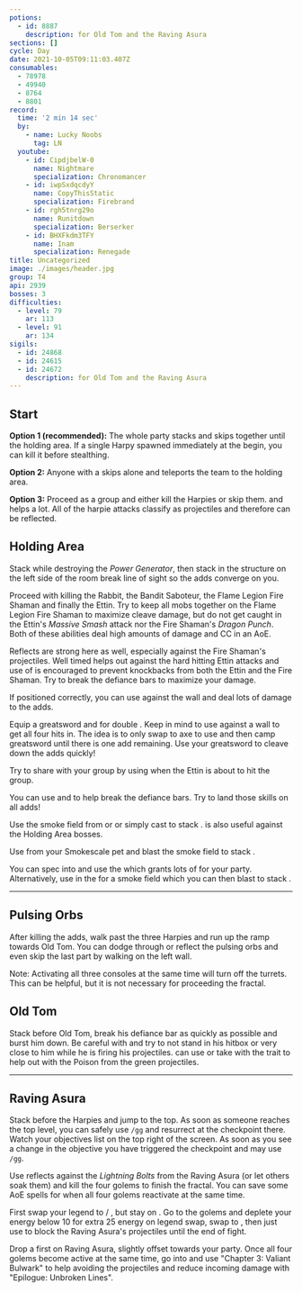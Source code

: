 ```yaml
---
potions:
  - id: 8887
    description: for Old Tom and the Raving Asura
sections: []
cycle: Day
date: 2021-10-05T09:11:03.407Z
consumables:
  - 78978
  - 49940
  - 8764
  - 8801
record:
  time: '2 min 14 sec'
  by:
    - name: Lucky Noobs
      tag: LN
  youtube:
    - id: CipdjbelW-0
      name: Nightmare
      specialization: Chronomancer
    - id: iwpSxdqcdyY
      name: CopyThisStatic
      specialization: Firebrand
    - id: rgh5tnrg29o
      name: Runitdown
      specialization: Berserker
    - id: BHXFkdm3TFY
      name: Inam
      specialization: Renegade
title: Uncategorized
image: ./images/header.jpg
group: T4
api: 2939
bosses: 3
difficulties:
  - level: 79
    ar: 113
  - level: 91
    ar: 134
sigils:
  - id: 24868
  - id: 24615
  - id: 24672
    description: for Old Tom and the Raving Asura
---
```


<Grid>
<GridItem sm="7">

## Start

**Option 1 (recommended):** The whole party stacks <Effect name="Stealth"/> and skips together until the holding area. If a single Harpy spawned immediately at the begin, you can kill it before stealthing.

**Option 2:** Anyone with a <Item id="78978"/> skips alone and teleports the team to the holding area.

**Option 3:** Proceed as a group and either kill the Harpies or skip them. <Boon name="Aegis"/> and <Boon name="Stability"/> helps a lot. All of the harpie attacks classify as projectiles and therefore can be reflected.

## Holding Area

Stack <Boon name="Might"/> while destroying the _Power Generator_, then stack in the structure on the left side of the room break line of sight so the adds converge on you.

Proceed with killing the Rabbit, the Bandit Saboteur, the Flame Legion Fire Shaman and finally the Ettin. Try to keep all mobs together on the Flame Legion Fire Shaman to maximize cleave damage, but do not get caught in the Ettin's _Massive Smash_ attack nor the Fire Shaman's _Dragon Punch_. Both of these abilities deal high amounts of damage and CC in an AoE.

Reflects are strong here as well, especially against the Fire Shaman's projectiles. Well timed <Boon name="Aegis"/> helps out against the hard hitting Ettin attacks and use of <Boon name="Stability"/> is encouraged to prevent knockbacks from both the Ettin and the Fire Shaman. Try to break the defiance bars to maximize your damage.

<Tabs>
<Tab specialization="Weaver">

If positioned correctly, you can use <Skill id="5697"/> against the wall and deal lots of damage to the adds.
</Tab>

<Tab specialization="Berserker">

Equip a greatsword and <Skill name="blood reckoning"/> for double <Skill name="arc divider"/>. Keep in mind to use <Skill name="Whirlwind Attack"/> against a wall to get all four hits in. The idea is to only swap to axe to use <Skill name="Whirling Axe"/> and then camp greatsword until there is one add remaining. Use your greatsword to cleave down the adds quickly!
</Tab>

<Tab specialization="Firebrand">

Try to share <Boon name="Aegis"/> with your group by using <Skill name="Mantra of Solace"/> when the Ettin is about to hit the group.
</Tab>

<Tab specialization="Holosmith">

You can use <Skill name="Holographic Shockwave"/> and <Skill name="Primelight Beam"/> to help break the defiance bars. Try to land those skills on all adds!
</Tab>
</Tabs>
</GridItem>

<GridItem sm="5">
<Tabs>
<Tab specialization="Thief">

Use the smoke field from <Skill id="13113"/> or <Skill id="13065" profession="Daredevil"/> or simply cast <Skill id="13117"/> to stack <Effect name="Stealth"/>. <Skill id="13065"/> is also useful against the Holding Area bosses.
</Tab>

<Tab specialization="Ranger">

Use <Skill id="31568"/> from your Smokescale pet and blast the smoke field to stack <Effect name="Stealth"/>.
</Tab>

<Tab specialization="Engineer">

You can spec into <Specialization name="Scrapper"/> and use the <Skill name="Sneak Gyro"/> which grants lots of <Effect name="Stealth"/> for your party. Alternatively, use <Skill id="5824"/> in the <Skill name="Bomb Kit"/> for a smoke field which you can then blast to stack <Effect name="Stealth"/>.
</Tab>
</Tabs>

<MDImage src="fractals/uncategorized/images/harpies_jp.jpg" caption="Harpies protect their jumping puzzle"/>
</GridItem>
</Grid>

---

<Grid>
<GridItem sm="8">

## Pulsing Orbs

After killing the adds, walk past the three Harpies and run up the ramp towards Old Tom. You can dodge through or reflect the pulsing orbs and even skip the last part by walking on the left wall.

Note: Activating all three consoles at the same time will turn off the turrets. This can be helpful, but it is not necessary for proceeding the fractal.
</GridItem>

<GridItem sm="4">

<MDImage src="fractals/uncategorized/images/pulsing_orbs.jpg" caption="The ramp up"/>

</GridItem>

<GridItem sm="4">

<MDImage src="fractals/uncategorized/images/old_tom.jpg" caption="Old Tom"/>

</GridItem>

<GridItem sm="8">

## Old Tom <Item id="8887" disableText/><Item id="24672" disableText/>

Stack <Boon name="Might"/> before Old Tom, break his defiance bar as quickly as possible and burst him down. Be careful with <Effect name="Agony"/> and try to not stand in his hitbox or very close to him while he is firing his projectiles. <Specialization name="Soulbeast"/> can use <Skill id="12489"/> or take <Skill name="Bear stance"/> with the trait <Trait name="Leader of the Pack"/> to help out with the Poison from the green projectiles.
</GridItem>
</Grid>

---

<Grid>
<GridItem sm="5">

## Raving Asura <Item id="8887" disableText/><Item id="24672" disableText/>

Stack <Effect name="Stealth"/> before the Harpies and jump to the top. As soon as someone reaches the top level, you can safely use `/gg` and resurrect at the checkpoint there. Watch your objectives list on the top right of the screen. As soon as you see a change in the objective you have triggered the checkpoint and may use `/gg`.

Use reflects against the _Lightning Bolts_ from the Raving Asura (or let others soak them) and kill the four golems to finish the fractal. You can save some AoE spells for when all four golems reactivate at the same time.
</GridItem>

<GridItem sm="7">
<Tabs>
<Tab specialization="Renegade">

First swap your legend to <Skill name="Legendary Centaur Stance"/> / <Skill name="Legendary Renegade Stance"/>, but stay on <Skill name="Legendary Renegade Stance" disableText/>. Go to the golems and deplete your energy below 10 for extra 25 energy on legend swap, swap to <Skill name="Legendary Centaur Stance"/>, then just use <Skill name="Protective Solace"/> to block the Raving Asura's projectiles until the end of fight.
</Tab>

<Tab specialization="Firebrand">

Drop a <Skill name="Wall of Reflection"/> first on Raving Asura, slightly offset towards your party. Once all four golems become active at the same time, go into <Skill name="Tome of Courage"/> and use "Chapter 3: Valiant Bulwark" to help avoiding the projectiles and reduce incoming damage with "Epilogue: Unbroken Lines".
</Tab>
</Tabs>
</GridItem>

</Grid>

<MDImage src="fractals/uncategorized/images/raving_asura.jpg" caption="The Raving Asura and his entourage"/>
